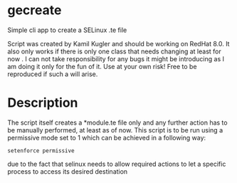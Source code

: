 # gecreate
Simple cli app to create a SELinux .te file

Script was created by Kamil Kugler and should be working on RedHat 8.0. 
It also only works if there is only one class that needs changing
at least for now . I can not take responsibility for any bugs
it might be introducing as I am doing it only
for the fun of it. Use at your own risk!
Free to be reproduced if such a will arise.

# Description

The script itself creates a *module.te file only and any further 
action has to be manually performed, at least as of now.
This script is to be run using a permissive mode set to 1
which can be achieved in a following way:

``` 
setenforce permissive
```
due to the fact that selinux needs to allow required actions to let 
a specific process to access its desired destination

